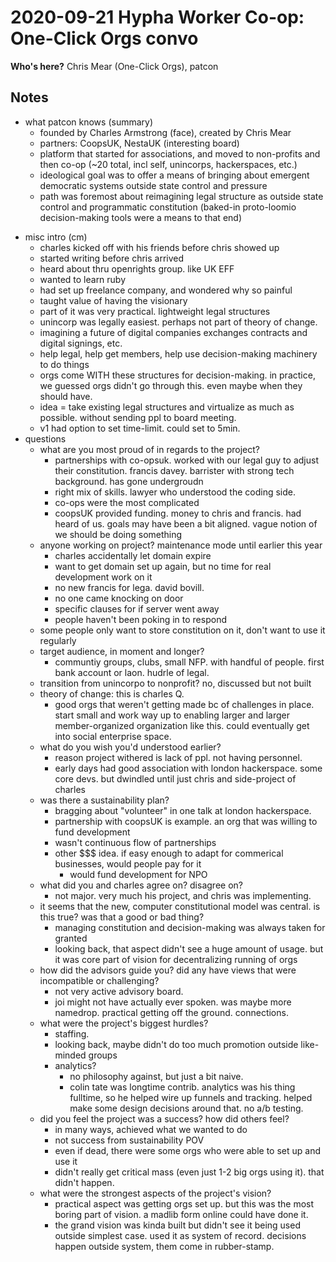 # 2020-09-21 Hypha Worker Co-op: One-Click Orgs convo

**Who's here?** Chris Mear (One-Click Orgs), patcon

## Notes

- what patcon knows (summary)
    - founded by Charles Armstrong (face), created by Chris Mear
    - partners: CoopsUK, NestaUK (interesting board)
    - platform that started for associations, and moved to non-profits and then co-op (~20 total, incl self, unincorps, hackerspaces, etc.)
    - ideological goal was to offer a means of bringing about emergent democratic systems outside state control and pressure
    - path was foremost about reimagining legal structure as outside state control and programmatic constitution (baked-in proto-loomio decision-making tools were a means to that end)
* misc intro (cm)
  * charles kicked off with his friends before chris showed up
  * started writing before chris arrived
  * heard about thru openrights group. like UK EFF
  * wanted to learn ruby
  * had set up freelance company, and wondered why so painful
  * taught value of having the visionary
  * part of it was very practical. lightweight legal structures
  * unincorp was legally easiest. perhaps not part of theory of change.
  * imagining a future of digital companies exchanges contracts and digital signings, etc.
  * help legal, help get members, help use decision-making machinery to do things
  * orgs come WITH these structures for decision-making. in practice, we guessed orgs didn't go through this. even maybe when they should have.
  * idea = take existing legal structures and virtualize as much as possible. without sending ppl to board meeting.
  * v1 had option to set time-limit. could set to 5min.
* questions
  * what are you most proud of in regards to the project?
    * partnerships with co-opsuk. worked with our legal guy to adjust their constitution. francis davey. barrister with strong tech background. has gone undergroudn
    * right mix of skills. lawyer who understood the coding side.
    * co-ops were the most complicated
    * coopsUK provided funding. money to chris and francis. had heard of us. goals may have been a bit aligned. vague notion of we should be doing something
  * anyone working on project? maintenance mode until earlier this year
    * charles accidentally let domain expire
    * want to get domain set up again, but no time for real development work on it
    * no new francis for lega. david bovill.
    * no one came knocking on door
    * specific clauses for if server went away
    * people haven't been poking in to respond
  * some people only want to store constitution on it, don't want to use it regularly
  * target audience, in moment and longer?
    * communtiy groups, clubs, small NFP. with handful of people. first bank account or laon. hudrle of legal.
  * transition from unincorpo to nonprofit? no, discussed but not built
  * theory of change: this is charles Q.
    * good orgs that weren't getting made bc of challenges in place. start small and work way up to enabling larger and larger member-organized organization like this. could eventually get into social enterprise space.
  * what do you wish you'd understood earlier?
    * reason project withered is lack of ppl. not having personnel.
    * early days had good association with london hackerspace. some core devs. but dwindled until just chris and side-project of charles
  * was there a sustainability plan?
    * bragging about "volunteer" in one talk at london hackerspace.
    * partnership with coopsUK is example. an org that was willing to fund development
    * wasn't continuous flow of partnerships
    * other $$$ idea. if easy enough to adapt for commerical businesses, would people pay for it
      * would fund development for NPO
  * what did you and charles agree on? disagree on?
    * not major. very much his project, and chris was implementing.
  * it seems that the new, computer constitutional model was central. is this true? was that a good or bad thing?
    * managing constitution and decision-making was always taken for granted
    * looking back, that aspect didn't see a huge amount of usage. but it was core part of vision for decentralizing running of orgs
  * how did the advisors guide you? did any have views that were incompatible or challenging?
    * not very active advisory board.
    * joi might not have actually ever spoken. was maybe more namedrop. practical getting off the ground. connections.
  * what were the project's biggest hurdles?
    * staffing.
    * looking back, maybe didn't do too much promotion outside like-minded groups
    * analytics?
      * no philosophy against, but just a bit naive.
      * colin tate was longtime contrib. analytics was his thing fulltime, so he helped wire up funnels and tracking. helped make some design decisions around that. no a/b testing.
  * did you feel the project was a success? how did others feel?
    * in many ways, achieved what we wanted to do
    * not success from sustainability POV
    * even if dead, there were some orgs who were able to set up and use it
    * didn't really get critical mass (even just 1-2 big orgs using it). that didn't happen.
  * what were the strongest aspects of the project's vision?
    * practical aspect was getting orgs set up. but this was the most boring part of vision. a madlib form online could have done it.
    * the grand vision was kinda built but didn't see it being used outside simplest case. used it as system of record. decisions happen outside system, them come in rubber-stamp.
